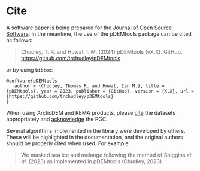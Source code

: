 # Cite

A software paper is being prepared for the [Journal of Open Source Software](https://joss.theoj.org/). In the meantime, the use of the pDEMtools package can be cited as follows:

> Chudley, T. R. and Howat, I. M. (2024) pDEMtools (vX.X). GitHub. https://github.com/trchudley/pDEMtools

or by using `bibtex`:

```
@software{pDEMtools
   author = {Chudley, Thomas R. and Howat, Ian M.}, title = {pDEMtools}, year = 2023, publisher = {GitHub}, version = {X.X}, url = {https://github.com/trchudley/pDEMtools} 
}
```

When using ArcticDEM and REMA products, please [cite](../appendix/references.md) the datasets appropriately and [acknowledge](../appendix/acknowledgements.md) the PGC.

Several algorithms implemented in the library were developed by others. These will be highlighted in the documentation, and the original authors should be properly cited when used. For example:

> We masked sea ice and melange following the method of Shiggins _et al._ (2023) as implemented in pDEMtools (Chudley, 2023).
